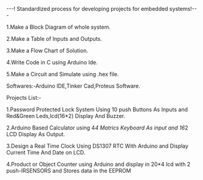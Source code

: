 ---! Standardized process for developing projects for embedded systems!---

1.Make a Block Diagram of whole system.

2.Make a Table of Inputs and Outputs.

3.Make a Flow Chart of Solution.

4.Write Code in C using Arduino Ide.

5.Make a Circuit and Simulate using .hex file.

Softwares:-Arduino IDE,Tinker Cad,Proteus Software.

Projects List:-

1.Password Protected Lock System Using 10 push Buttons As Inputs and Red&Green Leds,lcd(16*2) Display And Buzzer. 

2.Arduino Based Calculator using 4*4 Matrics Keyboard As input and 16*2 LCD Display As Output.

3.Design a Real Time Clock Using DS1307 RTC With Arduino and Display Current Time And Date on LCD.

4.Product or Object Counter using Arduino and display in 20*4 lcd with 2 push-IRSENSORS and Stores data in the EEPROM
